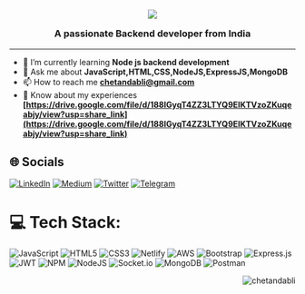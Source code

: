 <h3 align="center">
  <img src="https://readme-typing-svg.demolab.com/?lines=Hii+👋+from+Chetan!;Aspiring+Full+Stack+Web+Developer!&font=Fira%20Code&center=true&width=700&height=40&weight=700&size=25&duration=2000&pause=5000">
  <p>A passionate Backend developer from India</p>
</h3>

-------

- 🌱 I’m currently learning **Node js backend development**
- 💬 Ask me about **JavaScript,HTML,CSS,NodeJS,ExpressJS,MongoDB**
- 📫 How to reach me **chetandabli@gmail.com**
- 📄 Know about my experiences **[https://drive.google.com/file/d/188lGyqT4ZZ3LTYQ9EIKTVzoZKuqeabjy/view?usp=share_link](https://drive.google.com/file/d/188lGyqT4ZZ3LTYQ9EIKTVzoZKuqeabjy/view?usp=share_link)**

## 🌐 Socials
[![LinkedIn](https://img.shields.io/badge/linkedin-%230077B5.svg?style=for-the-badge&logo=linkedin&logoColor=white)](https://www.linkedin.com/in/chetandabli/) [![Medium](https://img.shields.io/badge/Medium-12100E?style=for-the-badge&logo=medium&logoColor=white)](https://medium.com/@chetandabli) [![Twitter](https://img.shields.io/badge/Twitter-%231DA1F2.svg?style=for-the-badge&logo=Twitter&logoColor=white)](https://twitter.com/chetandabli) [![Telegram](https://img.shields.io/badge/Telegram-2CA5E0?style=for-the-badge&logo=telegram&logoColor=white)](https://t.me/Chetandabli)
# 💻 Tech Stack:
![JavaScript](https://img.shields.io/badge/javascript-%23323330.svg?style=for-the-badge&logo=javascript&logoColor=%23F7DF1E) ![HTML5](https://img.shields.io/badge/html5-%23E34F26.svg?style=for-the-badge&logo=html5&logoColor=white) ![CSS3](https://img.shields.io/badge/css3-%231572B6.svg?style=for-the-badge&logo=css3&logoColor=white) ![Netlify](https://img.shields.io/badge/netlify-%23000000.svg?style=for-the-badge&logo=netlify&logoColor=#00C7B7) ![AWS](https://img.shields.io/badge/AWS-%23FF9900.svg?style=for-the-badge&logo=amazon-aws&logoColor=white) ![Bootstrap](https://img.shields.io/badge/bootstrap-%23563D7C.svg?style=for-the-badge&logo=bootstrap&logoColor=white) ![Express.js](https://img.shields.io/badge/express.js-%23404d59.svg?style=for-the-badge&logo=express&logoColor=%2361DAFB) ![JWT](https://img.shields.io/badge/JWT-black?style=for-the-badge&logo=JSON%20web%20tokens) ![NPM](https://img.shields.io/badge/NPM-%23000000.svg?style=for-the-badge&logo=npm&logoColor=white) ![NodeJS](https://img.shields.io/badge/node.js-6DA55F?style=for-the-badge&logo=node.js&logoColor=white) ![Socket.io](https://img.shields.io/badge/Socket.io-black?style=for-the-badge&logo=socket.io&badgeColor=010101) ![MongoDB](https://img.shields.io/badge/MongoDB-%234ea94b.svg?style=for-the-badge&logo=mongodb&logoColor=white) ![Postman](https://img.shields.io/badge/Postman-FF6C37?style=for-the-badge&logo=postman&logoColor=white)

<p align="right"> <img src="https://komarev.com/ghpvc/?username=chetandabli&label=Profile%20views&color=0e75b6&style=flat" alt="chetandabli" /> </p>

